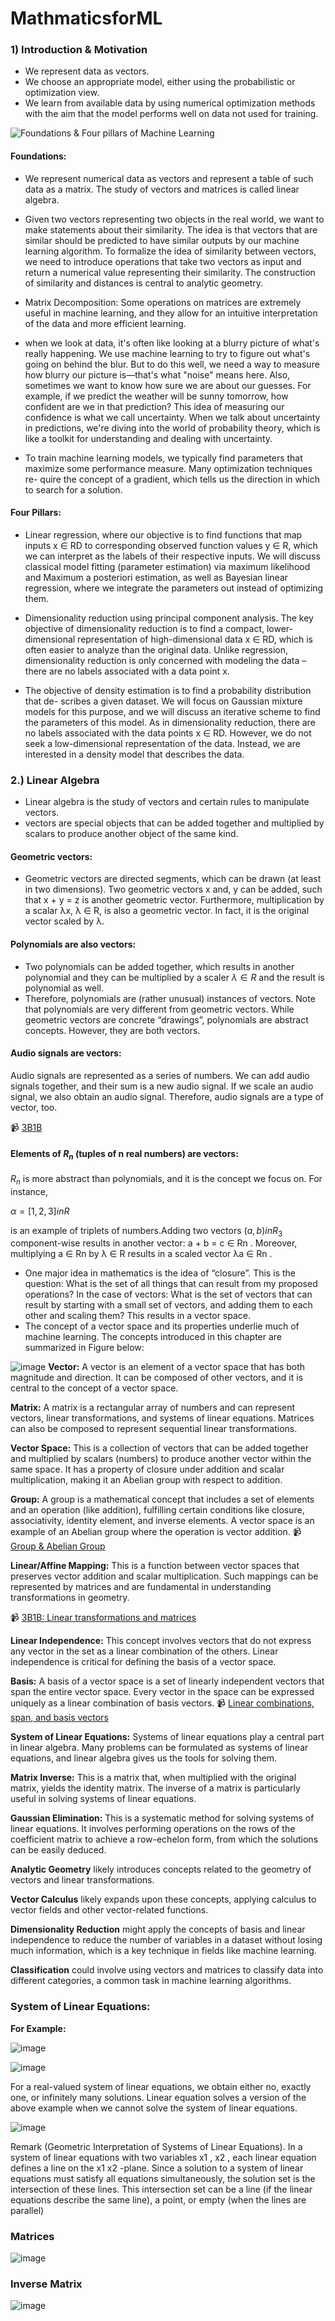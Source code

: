 # MathmaticsforML

### 1) Introduction & Motivation
- We represent data as vectors.
- We choose an appropriate model, either using the probabilistic or optimization view.
- We learn from available data by using numerical optimization methods
with the aim that the model performs well on data not used for training.

![Foundations & Four pillars of Machine Learning](https://github.com/Chhabii/MathmaticsforML/assets/60286478/b990b263-28ba-46c0-b5c1-ce99f0a88d79)


#### Foundations: 

- We represent numerical data as vectors and represent a table of such data as a matrix. The study of vectors and matrices is called linear algebra.
- Given two vectors representing two objects in the real world, we want
to make statements about their similarity. The idea is that vectors that
are similar should be predicted to have similar outputs by our machine
learning algorithm. To formalize the idea of similarity between vectors, we need to introduce operations that take two vectors as
input and return a numerical value representing their similarity. The construction of similarity and distances is central to analytic geometry.

- Matrix Decomposition: Some operations on matrices are extremely
useful in machine learning, and they allow for an intuitive interpretation
of the data and more efficient learning.

-  when we look at data, it's often like looking at a blurry picture of what's really happening. We use machine learning to try to figure out what's going on behind the blur. But to do this well, we need a way to measure how blurry our picture is—that's what "noise" means here. Also, sometimes we want to know how sure we are about our guesses. For example, if we predict the weather will be sunny tomorrow, how confident are we in that prediction? This idea of measuring our confidence is what we call uncertainty. When we talk about uncertainty in predictions, we're diving into the world of probability theory, which is like a toolkit for understanding and dealing with uncertainty.

- To train machine learning models, we typically find parameters that
maximize some performance measure. Many optimization techniques re-
quire the concept of a gradient, which tells us the direction in which to
search for a solution.

#### Four Pillars:
- Linear regression, where our
objective is to find functions that map inputs x ∈ RD to corresponding observed function values y ∈ R, which we can interpret as the labels of their
respective inputs. We will discuss classical model fitting (parameter estimation) via maximum likelihood and Maximum a posteriori estimation,
as well as Bayesian linear regression, where we integrate the parameters
out instead of optimizing them.

- Dimensionality reduction using principal component analysis. The key objective of dimensionality reduction is to find a compact, lower-dimensional representation
of high-dimensional data x ∈ RD, which is often easier to analyze than
the original data. Unlike regression, dimensionality reduction is only concerned with modeling the data – there are no labels associated with a
data point x.

- The objective of density estimation is to find a probability distribution that de-
scribes a given dataset. We will focus on Gaussian mixture models for this
purpose, and we will discuss an iterative scheme to find the parameters of
this model. As in dimensionality reduction, there are no labels associated
with the data points x ∈ RD. However, we do not seek a low-dimensional
representation of the data. Instead, we are interested in a density model
that describes the data.

### 2.) Linear Algebra

- Linear algebra is the study of vectors and certain rules to manipulate vectors.
- vectors are special objects that can be added together and multiplied by scalars to produce another object of the same kind.
#### Geometric vectors:
- Geometric vectors are directed segments, which can be drawn (at least in two dimensions). Two geometric vectors x and, y can be added, such that x + y = z
is another geometric vector. Furthermore, multiplication by a scalar λx, λ ∈ R, is also a geometric vector. In fact, it is the original vector
scaled by λ.

#### Polynomials are also vectors:
- Two polynomials can be added together, which results in another polynomial and they can be multiplied by a scaler $\lambda \in R$ and the result is polynomial as well.
- Therefore, polynomials are (rather unusual) instances of vectors.
Note that polynomials are very different from geometric vectors. While
geometric vectors are concrete “drawings”, polynomials are abstract
concepts. However, they are both vectors.

#### Audio signals are vectors:
Audio signals are represented as a series of
numbers. We can add audio signals together, and their sum is a new
audio signal. If we scale an audio signal, we also obtain an audio signal.
Therefore, audio signals are a type of vector, too.


📹 [3B1B](https://youtu.be/fNk_zzaMoSs?list=PLZHQObOWTQDPD3MizzM2xVFitgF8hE_ab)

#### Elements of $R_{n}$ (tuples of n real numbers) are vectors:
$R_{n}$ is more abstract than polynomials, and it is the concept we focus on. For instance,


$\alpha = [1,2,3] in R$

is an example of triplets of numbers.Adding two vectors $(a, b) in R_{3}$  
component-wise results in another vector: a + b = c ∈ Rn . Moreover,
multiplying a ∈ Rn by λ ∈ R results in a scaled vector λa ∈ Rn .


- One major idea in mathematics is the idea of “closure”. This is the question: What is the set of all things that can result from my proposed operations?
In the case of vectors: What is the set of vectors that can result by
starting with a small set of vectors, and adding them to each other and
scaling them? This results in a vector space.
- The concept of a vector space and its properties underlie much of machine learning. The
concepts introduced in this chapter are summarized in Figure below:

![image](https://github.com/Chhabii/MathmaticsforML/assets/60286478/2f93ad1f-fb76-46c9-b5d1-fd9dbd5e51ac)
 **Vector:** A vector is an element of a vector space that has both magnitude and direction. It can be composed of other vectors, and it is central to the concept of a vector space.
 
**Matrix:** A matrix is a rectangular array of numbers and can represent vectors, linear transformations, and systems of linear equations. Matrices can also be composed to represent sequential linear transformations.

**Vector Space:** This is a collection of vectors that can be added together and multiplied by scalars (numbers) to produce another vector within the same space. It has a property of closure under addition and scalar multiplication, making it an Abelian group with respect to addition.

**Group:** A group is a mathematical concept that includes a set of elements and an operation (like addition), fulfilling certain conditions like closure, associativity, identity element, and inverse elements. A vector space is an example of an Abelian group where the operation is vector addition. 
📹 [Group & Abelian Group](https://youtu.be/8TjYHK804mU)

**Linear/Affine Mapping:** This is a function between vector spaces that preserves vector addition and scalar multiplication. Such mappings can be represented by matrices and are fundamental in understanding transformations in geometry.

📹 [3B1B: Linear transformations and matrices ](https://youtu.be/kYB8IZa5AuE)

**Linear Independence:** This concept involves vectors that do not express any vector in the set as a linear combination of the others. Linear independence is critical for defining the basis of a vector space.


**Basis:** A basis of a vector space is a set of linearly independent vectors that span the entire vector space. Every vector in the space can be expressed uniquely as a linear combination of basis vectors.
📹 [Linear combinations, span, and basis vectors](https://youtu.be/k7RM-ot2NWY?list=PLZHQObOWTQDPD3MizzM2xVFitgF8hE_ab)


**System of Linear Equations:** Systems of linear equations play a central part in linear algebra. Many
problems can be formulated as systems of linear equations, and linear
algebra gives us the tools for solving them.

**Matrix Inverse:** This is a matrix that, when multiplied with the original matrix, yields the identity matrix. The inverse of a matrix is particularly useful in solving systems of linear equations.

**Gaussian Elimination:** This is a systematic method for solving systems of linear equations. It involves performing operations on the rows of the coefficient matrix to achieve a row-echelon form, from which the solutions can be easily deduced.

**Analytic Geometry** likely introduces concepts related to the geometry of vectors and linear transformations.

**Vector Calculus** likely expands upon these concepts, applying calculus to vector fields and other vector-related functions.

**Dimensionality Reduction** might apply the concepts of basis and linear independence to reduce the number of variables in a dataset without losing much information, which is a key technique in fields like machine learning.

**Classification** could involve using vectors and matrices to classify data into different categories, a common task in machine learning algorithms.

### System of Linear Equations:
**For Example:**

![image](https://github.com/Chhabii/MathmaticsforML/assets/60286478/0be1f33e-b86f-4898-bf26-e56b1724c15b)

![image](https://github.com/Chhabii/MathmaticsforML/assets/60286478/8b8ac637-48ea-4212-b131-deebf95de272)

For a real-valued system of linear equations, we obtain either
no, exactly one, or infinitely many solutions. Linear equation solves a version of the above example when we cannot solve the system of linear equations.

![image](https://github.com/Chhabii/MathmaticsforML/assets/60286478/7c6c0356-51ad-41d6-9a05-b9b333c9d944)

Remark (Geometric Interpretation of Systems of Linear Equations). In a
system of linear equations with two variables x1 , x2 , each linear equation
defines a line on the x1 x2 -plane. Since a solution to a system of linear
equations must satisfy all equations simultaneously, the solution set is the
intersection of these lines. This intersection set can be a line (if the linear
equations describe the same line), a point, or empty (when the lines are
parallel)


### Matrices

![image](https://github.com/Chhabii/MathmaticsforML/assets/60286478/7c397823-9cd6-4b8a-ab2a-e100808f5041)

### Inverse Matrix

![image](https://github.com/Chhabii/MathmaticsforML/assets/60286478/678d76a6-1567-46ed-abb9-f3e026e46972)









